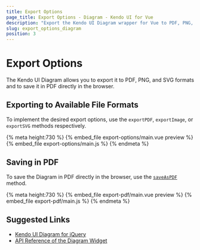```yaml
---
title: Export Options
page_title: Export Options - Diagram - Kendo UI for Vue
description: "Export the Kendo UI Diagram wrapper for Vue to PDF, PNG, and SVG formats directly in the browser."
slug: export_options_diagram
position: 3
---
```


<div><WrapperBanner></WrapperBanner></div>

# Export Options

The Kendo UI Diagram allows you to export it to PDF, PNG, and SVG formats and to save it in PDF directly in the browser.

## Exporting to Available File Formats

To implement the desired export options, use the `exportPDF`, `exportImage`, or `exportSVG` methods respectively.

{% meta height:730 %}
{% embed_file export-options/main.vue preview %}
{% embed_file export-options/main.js %}
{% endmeta %}

## Saving in PDF

To save the Diagram in PDF directly in the browser, use the [`saveAsPDF`](https://docs.telerik.com/kendo-ui/api/javascript/dataviz/ui/diagram/methods/saveaspdf) method.

{% meta height:730 %}
{% embed_file export-pdf/main.vue preview %}
{% embed_file export-pdf/main.js %}
{% endmeta %}

## Suggested Links

* [Kendo UI Diagram for jQuery](https://docs.telerik.com/kendo-ui/controls/diagrams-and-maps/diagram/overview)
* [API Reference of the Diagram Widget](https://docs.telerik.com/kendo-ui/api/javascript/dataviz/ui/diagram)
